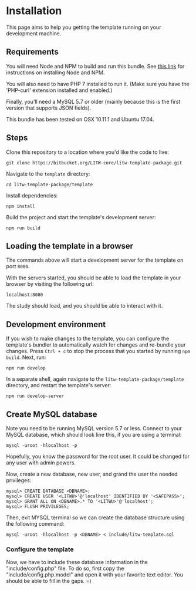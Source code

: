 # Installation 

This page aims to help you getting the template running on your development machine.

## Requirements

You will need Node and NPM to build and run this bundle. See [this link](https://nodejs.org/en/) for instructions on installing Node and NPM. 

You will also need to have PHP 7 installed to run it. (Make sure you have the 'PHP-curl' extension installed and enabled.)

Finally, you'll need a MySQL 5.7 or older (mainly because this is the first version that supports JSON fields).

This bundle has been tested on OSX 10.11.1 and Ubuntu 17.04.


## Steps

Clone this repository to a location where you'd like the code to live:
```
git clone https://bitbucket.org/LITW-core/litw-template-package.git
```
Navigate to the `template` directory:
```
cd litw-template-package/template
```
Install dependencies:
```
npm install
```
Build the project and start the template's development server:
```
npm run build
```

## Loading the template in a browser

The commands above will start a development server for the template on port `8080`.

With the servers started, you should be able to load the template in your browser by visiting the following url:
```
localhost:8080
```
The study should load, and you should be able to interact with it.


## Development environment
If you wish to make changes to the template, you can configure the template's bundler to automatically watch for changes and re-bundle your changes. Press `Ctrl + c` to stop the process that you started by running `npm build`. Next, run:
```
npm run develop
```
In a separate shell, again navigate to the `litw-template-package/template` directory, and restart the template's server:
```
npm run develop-server
```

## Create MySQL database
Note you need to be running MySQL version 5.7 or less.
Connect to your MySQL database, which should look line this, if you are using a terminal:
```
mysql -uroot -hlocalhost -p
```
Hopefully, you know the password for the root user. It could be changed for any user with admin powers.

Now, create a new database, new user, and grand the user the needed privileges:
```
mysql> CREATE DATABASE <DBNAME>;
mysql> CREATE USER '<LITWU>'@'localhost' IDENTIFIED BY '<SAFEPASS>';
mysql> GRANT ALL ON <DBNAME>.* TO '<LITWU>'@'localhost';
mysql> FLUSH PRIVILEGES;
```
Then, exit MYSQL terminal so we can create the database structure using the following command:
```
mysql -uroot -hlocalhost -p <DBNAME> < include/litw-template.sql
```

### Configure the template
Now, we have to include these database information in the "include/config.php" file.
To do so, first copy the "include/config.php.model" and open it with your favorite text editor.
You should be able to fill in the gaps. =)